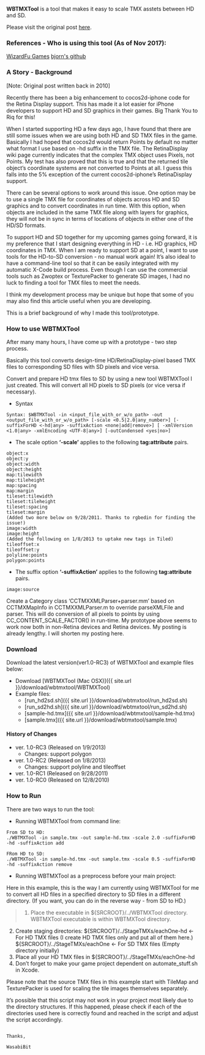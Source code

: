 
**WBTMXTool** is a tool that makes it easy to scale TMX asstets between HD and SD.

Please visit the original post [here](https://www.wasabibit.com/wbtmxtool/).

### References - Who is using this tool (As of Nov 2017):
[WizardFu Games](https://wizardfu.com/book/cocos2d-x/tilemaps-box2d/)
[bjorn's github](https://github.com/bjorn/tiled/wiki)


### A Story - Background

[Note: Original post written back in 2010]

Recently there has been a big enhancement to cocos2d-iphone code for the Retina Display support. This has made it a lot easier for iPhone developers to support HD and SD graphics in their games. Big Thank You to Riq for this!

When I started supporting HD a few days ago, I have found that there are still some issues when we are using both HD and SD TMX files in the game. Basically I had hoped that cocos2d would return Points by default no matter what format I use based on -hd suffix in the TMX file. The RetinaDisplay wiki page currently indicates that the complex TMX object uses Pixels, not Points. My test has also proved that this is true and that the returned tile object’s coordinate systems are not converted to Points at all. I guess this falls into the 5% exception of the current cocos2d-iphone’s RetinaDisplay support.

There can be several options to work around this issue. One option may be to use a single TMX file for coordinates of objects across HD and SD graphics and to convert coordinates in run time. With this option, when objects are included in the same TMX file along with layers for graphics, they will not be in sync in terms of locations of objects in either one of the HD/SD formats.

To support HD and SD together for my upcoming games going forward, it is my preference that I start designing everything in HD - i.e. HD graphics, HD coordinates in TMX. When I am ready to support SD at a point, I want to use tools for the HD-to-SD conversion - no manual work again! It’s also ideal to have a command-line tool so that it can be easily integrated with my automatic X-Code build process. Even though I can use the commercial tools such as Zwoptex or TexturePacker to generate SD images, I had no luck to finding a tool for TMX files to meet the needs.

I think my development process may be unique but hope that some of you may also find this article useful when you are developing.

This is a brief background of why I made this tool/prototype.

### How to use WBTMXTool

After many many hours, I have come up with a prototype - two step process.

Basically this tool converts design-time HD/RetinaDisplay-pixel based TMX files to corresponding SD files with SD pixels and vice versa.

Convert and prepare HD tmx files to SD by using a new tool WBTMXTool I just created. This will convert all HD pixels to SD pixels (or vice versa if necessary).

- Syntax

```
Syntax: $WBTMXTool -in <input_file_with_or_w/o_path> -out <output_file_with_or_w/o_path> [-scale <0.5|2.0|any_number>] [-suffixForHD <-hd|any> -suffixAction <none|add|remove>] [ -xmlVersion <1.0|any> -xmlEncoding <UTF-8|any>] [-outCondensed <yes|no>]
```
- The scale option **‘-scale’** applies to the following **tag:attribute** pairs.

```
object:x
object:y
object:width
object:height
map:tilewidth
map:tileheight
map:spacing
map:margin
tileset:tilewidth
tileset:tileheight
tileset:spacing
tileset:margin
(Added two more below on 9/28/2011. Thanks to rgbedin for finding the issue!)
image:width
image:height
(Added the following on 1/8/2013 to uptake new tags in Tiled)
tileoffset:x
tileoffset:y
polyline:points
polygon:points
```

- The suffix option **‘-suffixAction’** applies to the following **tag:attribute** pairs.

```
image:source
```

Create a Category class ‘CCTMXXMLParser+parser.mm’ based on CCTMXMapInfo in CCTMXXMLParser.m to override parseXMLFile and parser. This will do conversion of all pixels to points by using CC_CONTENT_SCALE_FACTOR() in run-time.
My prototype above seems to work now both in non-Retina devices and Retina devices. My posting is already lengthy. I will shorten my posting here.

### Download
Download the latest version(ver1.0-RC3) of WBTMXTool and example files below:
- Download [WBTMXTool (Mac OSX)]({{ site.url }}/download/wbtmxtool/WBTMXTool)
- Example files:
	- [run_hd2sd.sh]({{ site.url }}/download/wbtmxtool/run_hd2sd.sh)
	- [run_sd2hd.sh]({{ site.url }}/download/wbtmxtool/run_sd2hd.sh)
	- [sample-hd.tmx]({{ site.url }}/download/wbtmxtool/sample-hd.tmx)
	- [sample.tmx]({{ site.url }}/download/wbtmxtool/sample.tmx)

#### History of Changes
- ver. 1.0-RC3 (Released on 1/9/2013) 
	- Changes: support polygon
- ver. 1.0-RC2 (Released on 1/8/2013)
	- Changes: support polyline and tileoffset
- ver. 1.0-RC1 (Released on 9/28/2011)
- ver. 1.0-RC0 (Released on 12/8/2010)

### How to Run
There are two ways to run the tool:

- Running WBTMXTool from command line:

```
From SD to HD:
./WBTMXTool -in sample.tmx -out sample-hd.tmx -scale 2.0 -suffixForHD -hd -suffixAction add

FRom HD to SD:
./WBTMXTool -in sample-hd.tmx -out sample.tmx -scale 0.5 -suffixForHD -hd -suffixAction remove

```

- Running WBTMXTool as a preprocess before your main project:

>
Here in this example, this is the way I am currently using WBTMXTool for me to convert all HD files in a specified directory to SD files in a different directory. (If you want, you can do in the reverse way - from SD to HD.)
> 1. Place the executable in ${SRCROOT}/../WBTMXTool directory.
WBTMXTool executable is within WBTMXTool directory.
2. Create staging directories:
${SRCROOT}/../StageTMXs/eachOne-hd <- For HD TMX files (I create HD TMX files only and put all of them here.)
${SRCROOT}/../StageTMXs/eachOne <- For SD TMX files (Empty directory initially)
3. Place all your HD TMX files in ${SRCROOT}/../StageTMXs/eachOne-hd
4. Don’t forget to make your game project dependent on automate_stuff.sh in Xcode.

Please note that the source TMX files in this example start with TileMap and TexturePacker is used for scaling the tile images themselves separately.

It’s possible that this script may not work in your project most likely due to the directory structures. If this happened, please check if each of the directories used here is correctly found and reached in the script and adjust the script accordingly.
```

Thanks,

WasabiBit
